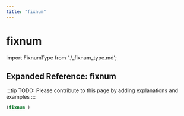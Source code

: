 ```yaml
---
title: "fixnum"
---
```


# fixnum

import FixnumType from './_fixnum_type.md';

<FixnumType />

## Expanded Reference: fixnum

:::tip
TODO: Please contribute to this page by adding explanations and examples
:::

```lisp
(fixnum )
```
